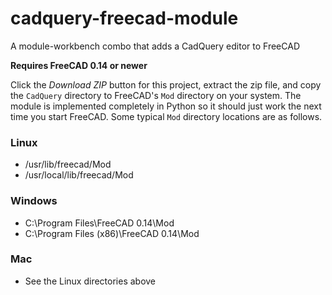 cadquery-freecad-module
=======================

A module-workbench combo that adds a CadQuery editor to FreeCAD

**Requires FreeCAD 0.14 or newer**

Click the *Download ZIP* button for this project, extract the zip file, and copy the `CadQuery` directory to FreeCAD's `Mod` directory on your system. The module is implemented completely in Python so it should just work the next time you start FreeCAD. Some typical `Mod` directory locations are as follows.

### Linux
* /usr/lib/freecad/Mod
* /usr/local/lib/freecad/Mod

### Windows
* C:\Program Files\FreeCAD 0.14\Mod
* C:\Program Files (x86)\FreeCAD 0.14\Mod

### Mac
* See the Linux directories above
